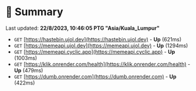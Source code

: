 # 📖 Summary
Last updated: **22/8/2023, 10:46:05 PTG "Asia/Kuala_Lumpur"**

- `GET` [https://hastebin.ujol.dev](https://hastebin.ujol.dev) - **Up** (621ms)
- `GET` [https://memeapi.ujol.dev](https://memeapi.ujol.dev) - **Up** (1294ms)
- `GET` [https://memeapi.cyclic.app](https://memeapi.cyclic.app) - **Up** (1003ms)
- `GET` [https://klik.onrender.com/health](https://klik.onrender.com/health) - **Up** (479ms)
- `GET` [https://dumb.onrender.com](https://dumb.onrender.com) - **Up** (422ms)
